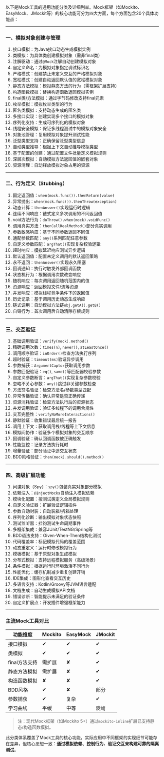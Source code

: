 以下是Mock工具的通用功能分类及详细列举。Mock框架（如Mockito、EasyMock、JMockit等）的核心功能可分为四大方面，每个方面包含20个具体功能点：

---

### **一、模拟对象创建与管理**
1. 接口模拟：为Java接口动态生成模拟实例  
2. 类模拟：为具体类创建模拟对象（需非final类）  
3. 注解驱动：通过`@Mock`注解自动创建模拟对象  
4. 自定义命名：为模拟对象指定调试标识名  
5. 严格模式：创建禁止未定义交互的严格模拟对象  
6. 宽松模式：创建自动返回默认值的宽松模拟对象  
7. 静态方法模拟：模拟静态方法的行为（需框架扩展支持）  
8. 构造函数模拟：替换构造函数返回模拟实例  
9. final类/方法模拟：通过字节码修改支持final元素  
10. 枚举模拟：模拟枚举类型的行为  
11. 匿名类模拟：支持动态生成的匿名类  
12. 多接口实现：创建实现多个接口的模拟对象  
13. 序列化支持：生成可序列化的模拟对象  
14. 线程安全模拟：保证多线程测试中的模拟对象安全  
15. 对象池管理：复用模拟对象提升测试性能  
16. 泛型类型支持：正确保留泛型类型信息  
17. 自动类型推导：根据上下文自动推导模拟类型  
18. 基于配置的创建：通过配置文件批量定义模拟规则  
19. 深层次模拟：自动模拟方法返回值的嵌套对象  
20. 资源清理：自动释放模拟对象占用的资源  

---

### **二、行为定义（Stubbing）**
1. 固定返回值：`when(mock.func()).thenReturn(value)`  
2. 异常抛出：`when(mock.func()).thenThrow(exception)`  
3. 动态计算：`thenAnswer()`实现运行时逻辑  
4. 连续不同响应：链式定义多次调用的不同返回值  
5. void方法行为：`doThrow().when(mock).voidFunc()`  
6. 调用真实方法：`thenCallRealMethod()`部分真实调用  
7. 参数敏感响应：基于不同参数返回不同值  
8. 通配参数匹配：`any()`系列匹配任意参数  
9. 自定义参数匹配：`argThat()`实现复杂校验逻辑  
10. 超时响应：模拟延迟响应测试异步逻辑  
11. 默认返回值：配置未定义调用的默认返回策略  
12. 永不返回：`thenAnswer()`实现永久阻塞  
13. 回调通知：执行时触发外部回调函数  
14. 状态机行为：根据调用次数改变响应  
15. 随机响应：每次调用返回随机范围内的值  
16. 资源响应：返回模拟文件/流等资源  
17. 并发响应：模拟线程竞争条件下的返回值  
18. 历史记录：基于调用历史动态生成响应  
19. 链式调用：自动模拟方法链`obj.getA().getB()`  
20. 自毁行为：首次调用后自动清除存根规则  

---

### **三、交互验证**
1. 基础调用验证：`verify(mock).method()`  
2. 精确调用次数：`times(n)`, `never()`, `atLeastOnce()`  
3. 调用顺序验证：`inOrder()`检查方法执行序列  
4. 超时验证：`timeout(ms)`验证异步调用  
5. 参数捕获：`ArgumentCaptor`获取调用参数  
6. 参数匹配验证：`eq()`, `same()`等匹配器校验参数  
7. 自定义参数断言：`argThat()`实现复杂参数校验  
8. 忽略不关心参数：`any()`跳过非关键参数检查  
9. 方法签名验证：检查方法名/参数类型匹配  
10. 异常传播验证：确认异常是否正确传递  
11. 资源消耗验证：检查方法执行后的资源状态  
12. 并发调用验证：验证多线程下的调用合规性  
13. 交互完整性：`verifyNoMoreInteractions()`  
14. 静默验证：收集错误最后统一报告  
15. 调用上下文：获取调用栈/线程等上下文信息  
16. 模拟间协作：验证多个模拟对象的交互顺序  
17. 回调验证：确认回调函数被正确触发  
18. 性能监控：记录方法执行耗时  
19. 增量验证：部分验证中途交互状态  
20. BDD风格验证：`then(mock).should().method()`  

---

### **四、高级扩展功能**
1. 间谍对象（Spy）：`spy()`包装真实对象部分模拟  
2. 依赖注入：`@InjectMocks`自动注入模拟依赖  
3. 模块化配置：按测试类定义全局模拟规则  
4. 自定义验证器：扩展验证逻辑插件  
5. 参数自动封装：自动装箱/拆箱处理  
6. 序列化诊断：输出模拟对象状态快照  
7. 测试监听器：挂钩测试生命周期事件  
8. 多框架集成：兼容JUnit/TestNG/Spring等  
9. BDD语法支持：Given-When-Then结构化测试  
10. 代码覆盖率：标记模拟代码的覆盖范围  
11. 动态重定义：运行时修改模拟行为  
12. 模板模拟：基于原型对象生成模拟  
13. 分布式模拟：支持远程模拟服务（高级场景）  
14. 条件模拟：根据运行时环境激活不同行为  
15. 性能优化：缓存机制减少重复创建开销  
16. IDE集成：图形化查看交互历史  
17. 多语言支持：Kotlin/Groovy等JVM语言适配  
18. 文档生成：自动生成模拟API文档  
19. 错误诊断：智能提示未满足的验证条件  
20. 自定义扩展点：开发插件增强框架能力  

---

### **主流Mock工具对比**
| 功能维度      | Mockito | EasyMock | JMockit |
| ------------- | ------- | -------- | ------- |
| 接口模拟      | ✔       | ✔        | ✔       |
| 类模拟        | ✔       | ✔        | ✔       |
| final方法支持 | 需扩展  | ✘        | ✔       |
| 静态方法模拟  | 需扩展  | ✘        | ✔       |
| 构造函数模拟  | ✘       | ✘        | ✔       |
| BDD风格       | ✔       | ✘        | 部分    |
| 参数捕获      | ✔       | 复杂     | ✔       |
| 学习曲线      | 平缓    | 中等     | 陡峭    |

> 注：现代Mock框架（如Mockito 5+）通过`mockito-inline`扩展已支持静态/构造函数模拟。

此分类体系覆盖了Mock工具的核心功能，实际应用中不同框架的实现细节可能存在差异，但核心思想一致：**通过模拟依赖、控制行为、验证交互来构建可靠的隔离测试**。